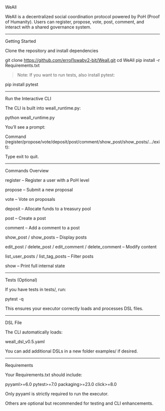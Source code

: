 WeAll

WeAll is a decentralized social coordination protocol powered by PoH (Proof of Humanity).
Users can register, propose, vote, post, comment, and interact with a shared governance system.


---

Getting Started

Clone the repository and install dependencies

git clone https://github.com/errol1swaby2-bit/Weall.git
cd WeAll
pip install -r Requirements.txt

> Note: If you want to run tests, also install pytest:



pip install pytest


---

Run the Interactive CLI

The CLI is built into weall_runtime.py:

python weall_runtime.py

You’ll see a prompt:

Command (register/propose/vote/deposit/post/comment/show_post/show_posts/.../exit):

Type exit to quit.


---

Commands Overview

register – Register a user with a PoH level

propose – Submit a new proposal

vote – Vote on proposals

deposit – Allocate funds to a treasury pool

post – Create a post

comment – Add a comment to a post

show_post / show_posts – Display posts

edit_post / delete_post / edit_comment / delete_comment – Modify content

list_user_posts / list_tag_posts – Filter posts

show – Print full internal state



---

Tests (Optional)

If you have tests in tests/, run:

pytest -q

This ensures your executor correctly loads and processes DSL files.


---

DSL File

The CLI automatically loads:

weall_dsl_v0.5.yaml

You can add additional DSLs in a new folder examples/ if desired.


---

Requirements

Your Requirements.txt should include:

pyyaml>=6.0
pytest>=7.0
packaging>=23.0
click>=8.0

Only pyyaml is strictly required to run the executor.

Others are optional but recommended for testing and CLI enhancements.

